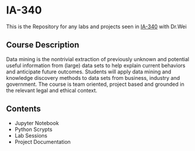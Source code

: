 # IA-340

This is the Repository for any labs and projects seen in [IA-340](https://catalog.jmu.edu/preview_course_nopop.php?catoid=50&coid=258336) with Dr.Wei

## Course Description

Data mining is the nontrivial extraction of previously unknown and potential useful information from (large) data sets to help explain current behaviors and anticipate future outcomes. Students will apply data mining and knowledge discovery methods to data sets from business, industry and government. The course is team oriented, project based and grounded in the relevant legal and ethical context.

## Contents

- Jupyter Notebook
- Python Scrypts
- Lab Sessions
- Project Documentation 

